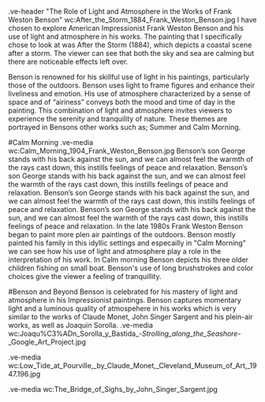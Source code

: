 .ve-header "The Role of Light and Atmosphere in the Works of Frank Weston Benson" wc:After_the_Storm_1884_Frank_Weston_Benson.jpg
I have chosen to explore American Impressionist Frank Weston Benson and his use of light and atmosphere in his works. The painting that I specifically chose to look at was After the Storm (1884), which depicts a coastal scene after a storm. The viewer can see that both the sky and sea are calming but there are noticeable effects left over. 	

Benson is renowned for his skillful use of light in his paintings, particularly those of the outdoors. Benson uses light to frame figures and enhance their liveliness and emotion. His use of atmosphere characterized by a sense of space and of “airiness” conveys both the mood and time of day in the painting. This combination of light and atmosphere invites viewers to experience the serenity and tranquility of nature. These themes are portrayed in Bensons other works such as; Summer and Calm Morning.

#Calm Morning
.ve-media wc:Calm_Morning_1904_Frank_Weston_Benson.jpg
Benson’s son George stands with his back against the sun, and we can almost feel the warmth of the rays cast down, this instills feelings of peace and relaxation. Benson’s son George stands with his back against the sun, and we can almost feel the warmth of the rays cast down, this instills feelings of peace and relaxation. Benson’s son George stands with his back against the sun, and we can almost feel the warmth of the rays cast down, this instills feelings of peace and relaxation. Benson’s son George stands with his back against the sun, and we can almost feel the warmth of the rays cast down, this instills feelings of peace and relaxation. In the late 1980s Frank Weston Benson began to paint more plen air paintings of the outdoors. Benson mostly painted his family in this idyllic settings and especailly in "Calm Morning" we can see how his use of light and atmosphere play a role in the interpretation of his work. In Calm morning Benson depicts his three older children fishing on small boat. Benson's use of long brushstrokes and color choices give the viewer a feeling of tranquillity. 

#Benson and Beyond 
Benson is celebrated for his mastery of light and atmosphere in his Impressionist paintings. Benson captures momentary light and a luminous quality of atmospehere in his works which is very similar to the works of Claude Monet, John Singer Sargent and his plein-air works, as well as Joaquin Sorolla. 
.ve-media wc:Joaqu%C3%ADn_Sorolla_y_Bastida_-_Strolling_along_the_Seashore_-_Google_Art_Project.jpg

.ve-media wc:Low_Tide_at_Pourville,_by_Claude_Monet,_Cleveland_Museum_of_Art,_1947.196.jpg

.ve-media wc:The_Bridge_of_Sighs_by_John_Singer_Sargent.jpg
